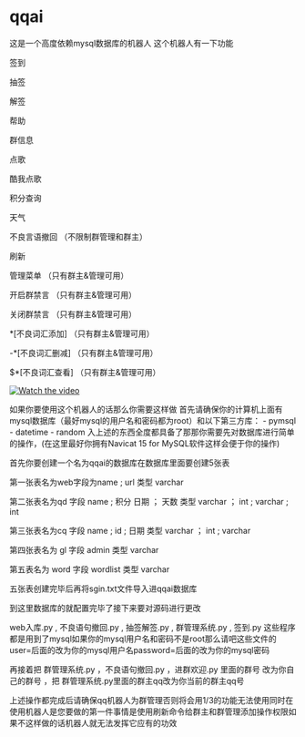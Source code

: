 # qqai
这是一个高度依赖mysql数据库的机器人
这个机器人有一下功能

签到

抽签

解签

帮助

群信息

点歌

酷我点歌

积分查询

天气

不良言语撤回  （不限制群管理和群主）

刷新

管理菜单    （只有群主&管理可用）

开启群禁言   （只有群主&管理可用）

关闭群禁言    （只有群主&管理可用）

\*[不良词汇添加] （只有群主&管理可用）

\-*[不良词汇删减] （只有群主&管理可用）

\$*[不良词汇查看]  （只有群主&管理可用）

[![Watch the video](https://raw.github.com/GabLeRoux/WebMole/master/ressources/WebMole_Youtube_Video.png)](https://www.bilibili.com/video/BV1PD4y1z7XL?share_source=copy_web&vd_source=552628747d3128fe2161ab387bda673c)

如果你要使用这个机器人的话那么你需要这样做
首先请确保你的计算机上面有mysql数据库（最好mysql的用户名和密码都为root）和以下第三方库：
                                                 - pymsql
                                                 - datetime
                                                 - random
入上述的东西全度都具备了那那你需要先对数据库进行简单的操作，(在这里最好你拥有Navicat 15 for MySQL软件这样会便于你的操作)

首先你要创建一个名为qqai的数据库在数据库里面要创建5张表

第一张表名为web字段为name ; url 类型 varchar

第二张表名为qd 字段 name ; 积分 日期 ； 天数 类型 varchar ； int ; varchar ; int

第三张表名为cq 字段 name ; id ; 日期 类型 varchar ； int ; varchar

第四张表名为 gl 字段 admin 类型 varchar

第五表名为 word 字段 wordlist 类型 varchar

五张表创建完毕后再将sgin.txt文件导入进qqai数据库

到这里数据库的就配置完毕了接下来要对源码进行更改

web入库.py , 不良语句撤回.py , 抽签解签.py , 群管理系统.py , 签到.py 这些程序都是用到了mysql如果你的mysql用户名和密码不是root那么请吧这些文件的user=后面的改为你的mysql用户名password=后面的改为你的mysql密码

再接着把 群管理系统.py ，不良语句撤回.py ，进群欢迎.py 里面的群号 改为你自己的群号 ，把 群管理系统.py里面的群主qq改为你当前的群主qq号

上述操作都完成后请确保qq机器人为群管理否则将会用1/3的功能无法使用同时在使用机器人是您要做的第一件事情是使用刷新命令给群主和群管理添加操作权限如果不这样做的话机器人就无法发挥它应有的功效
